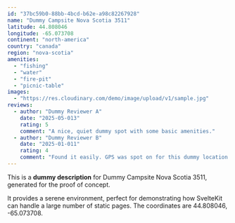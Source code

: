 ```yaml
---
id: "37bc59b0-88bb-4bcd-b62e-a98c82267928"
name: "Dummy Campsite Nova Scotia 3511"
latitude: 44.808046
longitude: -65.073708
continent: "north-america"
country: "canada"
region: "nova-scotia"
amenities:
  - "fishing"
  - "water"
  - "fire-pit"
  - "picnic-table"
images:
  - "https://res.cloudinary.com/demo/image/upload/v1/sample.jpg"
reviews:
  - author: "Dummy Reviewer A"
    date: "2025-05-013"
    rating: 5
    comment: "A nice, quiet dummy spot with some basic amenities."
  - author: "Dummy Reviewer B"
    date: "2025-01-011"
    rating: 4
    comment: "Found it easily. GPS was spot on for this dummy location."
---
```


This is a **dummy description** for Dummy Campsite Nova Scotia 3511, generated for the proof of concept.

It provides a serene environment, perfect for demonstrating how SvelteKit can handle a large number of static pages. The coordinates are 44.808046, -65.073708.
